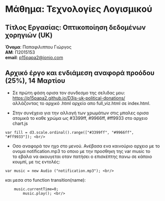 # Μάθημα: Τεχνολογίες Λογισμικού
## Τίτλος Εργασίας: Οπτικοποίηση δεδομένων χορηγιών (UK)

**Όνομα**: Παπαφιλιππου Γιώργος <br/>
**ΑΜ**: Π2015153 <br/>
**email**: p15papa2@ionio.com <br/>

## Αρχικό έργο και ενδιάμεση αναφορά προόδου (25%), 14 Μαρτίου

- Σε πρώτη φάση ορισα τον συνδεσμο της σελιδας μου: https://p15papa2.github.io/D3js-uk-political-donations/ <br/>
αλλάζοντας το αρχικό .html αρχείο απο full_viz.html σε index.html.

- Στην συνέχεια για την αλλαγή των χρωμάτων στις μπαλες ορισα ατομικά το καθε χρώμα ως #3399ff, #9966ff, #ff9933 στο αρχειο chart.js <br/>
```
var fill = d3.scale.ordinal().range(["#3399ff", "#9966ff", "#ff9933"]); <br/>
```

- Οσο αναφορά τον ηχο στο μενού. Ανέβασα ενα καινούριο αρχειο με το ονομα notification.mp3 το οποιο με την προσθηκη της var music το <br/> το εβαλα να ακουγεται οταν πατήσει ο επισκέπτης πανω σε κάποιο κουμπί, με τις εντολές: <br/>
```
var music = new Audio ("notification.mp3"); <br/>
```
και μεσα στο function transition(name): <br/>
```
    music.currentTime=0;
		music.play(); <br/>
```

